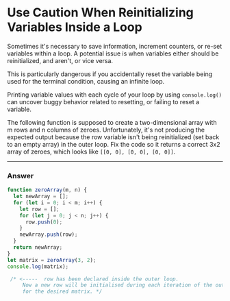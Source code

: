 # Use Caution When Reinitializing Variables Inside a Loop

Sometimes it's necessary to save information, increment counters, or re-set variables within a loop. A potential issue is when variables either should be reinitialized, and aren't, or vice versa. 

This is particularly dangerous if you accidentally reset the variable being used for the terminal condition, causing an infinite loop.

Printing variable values with each cycle of your loop by using ```console.log()``` can uncover buggy behavior related to resetting, or failing to reset a variable.

The following function is supposed to create a two-dimensional array with m rows and n columns of zeroes. Unfortunately, it's not producing the expected output because the row variable isn't being reinitialized (set back to an empty array) in the outer loop. Fix the code so it returns a correct 3x2 array of zeroes, which looks like ```[[0, 0], [0, 0], [0, 0]]```.

***

### Answer

```js
function zeroArray(m, n) {
  let newArray = [];
  for (let i = 0; i < m; i++) {
    let row = [];
    for (let j = 0; j < n; j++) {
      row.push(0);
    }
    newArray.push(row);
  }
  return newArray;
}
let matrix = zeroArray(3, 2);
console.log(matrix);

 /* <-----  row has been declared inside the outer loop. 
     Now a new row will be initialised during each iteration of the outer loop allowing 
     for the desired matrix. */
```